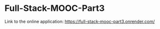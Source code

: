 # Full-Stack-MOOC-Part3
Link to the online application: https://full-stack-mooc-part3.onrender.com/
